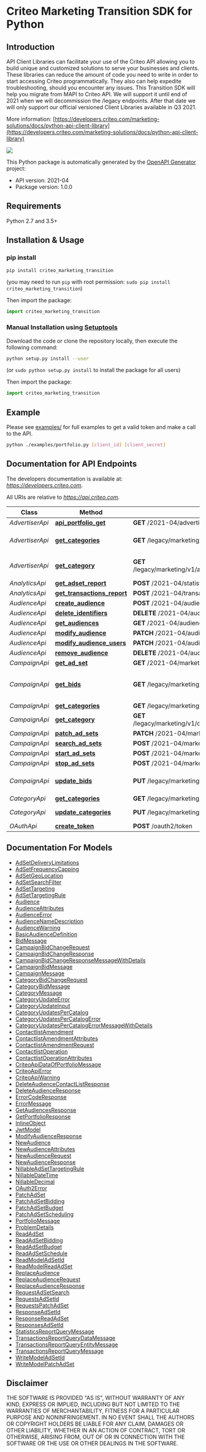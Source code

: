 # Criteo Marketing Transition SDK for Python

## Introduction
API Client Libraries can facilitate your use of the Criteo API allowing you to build unique and customized solutions to serve your businesses and clients.
These libraries can reduce the amount of code you need to write in order to start accessing Criteo programmatically. They also can help expedite troubleshooting, should you encounter any issues.
This Transition SDK will help you migrate from MAPI to Criteo API. We will support it until end of 2021 when we will decommission the /legacy endpoints. After that date we will only support our official versioned Client Libraries available in Q3 2021.

More information: [https://developers.criteo.com/marketing-solutions/docs/python-api-client-library](https://developers.criteo.com/marketing-solutions/docs/python-api-client-library)

[![](https://img.shields.io/pypi/pyversions/criteo-marketing.svg)](https://pypi.org/project/criteo-marketing-transition/)

This Python package is automatically generated by the [OpenAPI Generator](https://openapi-generator.tech) project:

- API version: 2021-04
- Package version: 1.0.0

## Requirements

Python 2.7 and 3.5+

## Installation & Usage
### pip install


```sh
pip install criteo_marketing_transition
```
(you may need to run `pip` with root permission: `sudo pip install criteo_marketing_transition`)

Then import the package:
```python
import criteo_marketing_transition 
```

### Manual Installation using [Setuptools](http://pypi.python.org/pypi/setuptools)

Download the code or clone the repository locally, then execute the following command:

```sh
python setup.py install --user
```
(or `sudo python setup.py install` to install the package for all users)

Then import the package:
```python
import criteo_marketing_transition
```

## Example
Please see [examples/](examples/) for full examples to get a valid token and make a call to the API.

```sh
python ./examples/portfolio.py [client_id] [client_secret]
```

## Documentation for API Endpoints

The developers documentation is available at: *https://developers.criteo.com*.

All URIs are relative to *https://api.criteo.com*.

Class | Method | HTTP request | Description
------------ | ------------- | ------------- | -------------
*AdvertiserApi* | [**api_portfolio_get**](docs/AdvertiserApi.md#api_portfolio_get) | **GET** /2021-04/advertisers/me | 
*AdvertiserApi* | [**get_categories**](docs/AdvertiserApi.md#get_categories) | **GET** /legacy/marketing/v1/advertisers/{advertiserId}/categories | Gets all advertiser&#39;s categories
*AdvertiserApi* | [**get_category**](docs/AdvertiserApi.md#get_category) | **GET** /legacy/marketing/v1/advertisers/{advertiserId}/categories/{categoryHashCode} | Gets a specific advertiser&#39;s category
*AnalyticsApi* | [**get_adset_report**](docs/AnalyticsApi.md#get_adset_report) | **POST** /2021-04/statistics/report | 
*AnalyticsApi* | [**get_transactions_report**](docs/AnalyticsApi.md#get_transactions_report) | **POST** /2021-04/transactions/report | 
*AudienceApi* | [**create_audience**](docs/AudienceApi.md#create_audience) | **POST** /2021-04/audiences | 
*AudienceApi* | [**delete_identifiers**](docs/AudienceApi.md#delete_identifiers) | **DELETE** /2021-04/audiences/{audience-id}/contactlist | 
*AudienceApi* | [**get_audiences**](docs/AudienceApi.md#get_audiences) | **GET** /2021-04/audiences | 
*AudienceApi* | [**modify_audience**](docs/AudienceApi.md#modify_audience) | **PATCH** /2021-04/audiences/{audience-id} | 
*AudienceApi* | [**modify_audience_users**](docs/AudienceApi.md#modify_audience_users) | **PATCH** /2021-04/audiences/{audience-id}/contactlist | 
*AudienceApi* | [**remove_audience**](docs/AudienceApi.md#remove_audience) | **DELETE** /2021-04/audiences/{audience-id} | 
*CampaignApi* | [**get_ad_set**](docs/CampaignApi.md#get_ad_set) | **GET** /2021-04/marketing-solutions/ad-sets/{adSetId} | 
*CampaignApi* | [**get_bids**](docs/CampaignApi.md#get_bids) | **GET** /legacy/marketing/v1/campaigns/bids | Gets a the bids for campaigns and their categories
*CampaignApi* | [**get_categories**](docs/CampaignApi.md#get_categories) | **GET** /legacy/marketing/v1/campaigns/{campaignId}/categories | Gets categories
*CampaignApi* | [**get_category**](docs/CampaignApi.md#get_category) | **GET** /legacy/marketing/v1/campaigns/{campaignId}/categories/{categoryHashCode} | Gets a specific category
*CampaignApi* | [**patch_ad_sets**](docs/CampaignApi.md#patch_ad_sets) | **PATCH** /2021-04/marketing-solutions/ad-sets | 
*CampaignApi* | [**search_ad_sets**](docs/CampaignApi.md#search_ad_sets) | **POST** /2021-04/marketing-solutions/ad-sets/search | 
*CampaignApi* | [**start_ad_sets**](docs/CampaignApi.md#start_ad_sets) | **POST** /2021-04/marketing-solutions/ad-sets/start | 
*CampaignApi* | [**stop_ad_sets**](docs/CampaignApi.md#stop_ad_sets) | **POST** /2021-04/marketing-solutions/ad-sets/stop | 
*CampaignApi* | [**update_bids**](docs/CampaignApi.md#update_bids) | **PUT** /legacy/marketing/v1/campaigns/bids | Update bids for campaigns and their categories
*CategoryApi* | [**get_categories**](docs/CategoryApi.md#get_categories) | **GET** /legacy/marketing/v1/categories | Gets categories
*CategoryApi* | [**update_categories**](docs/CategoryApi.md#update_categories) | **PUT** /legacy/marketing/v1/categories | Enables/disables categories
*OAuthApi* | [**create_token**](docs/OAuthApi.md#create_token) | **POST** /oauth2/token | 


## Documentation For Models

 - [AdSetDeliveryLimitations](docs/AdSetDeliveryLimitations.md)
 - [AdSetFrequencyCapping](docs/AdSetFrequencyCapping.md)
 - [AdSetGeoLocation](docs/AdSetGeoLocation.md)
 - [AdSetSearchFilter](docs/AdSetSearchFilter.md)
 - [AdSetTargeting](docs/AdSetTargeting.md)
 - [AdSetTargetingRule](docs/AdSetTargetingRule.md)
 - [Audience](docs/Audience.md)
 - [AudienceAttributes](docs/AudienceAttributes.md)
 - [AudienceError](docs/AudienceError.md)
 - [AudienceNameDescription](docs/AudienceNameDescription.md)
 - [AudienceWarning](docs/AudienceWarning.md)
 - [BasicAudienceDefinition](docs/BasicAudienceDefinition.md)
 - [BidMessage](docs/BidMessage.md)
 - [CampaignBidChangeRequest](docs/CampaignBidChangeRequest.md)
 - [CampaignBidChangeResponse](docs/CampaignBidChangeResponse.md)
 - [CampaignBidChangeResponseMessageWithDetails](docs/CampaignBidChangeResponseMessageWithDetails.md)
 - [CampaignBidMessage](docs/CampaignBidMessage.md)
 - [CampaignMessage](docs/CampaignMessage.md)
 - [CategoryBidChangeRequest](docs/CategoryBidChangeRequest.md)
 - [CategoryBidMessage](docs/CategoryBidMessage.md)
 - [CategoryMessage](docs/CategoryMessage.md)
 - [CategoryUpdateError](docs/CategoryUpdateError.md)
 - [CategoryUpdateInput](docs/CategoryUpdateInput.md)
 - [CategoryUpdatesPerCatalog](docs/CategoryUpdatesPerCatalog.md)
 - [CategoryUpdatesPerCatalogError](docs/CategoryUpdatesPerCatalogError.md)
 - [CategoryUpdatesPerCatalogErrorMessageWithDetails](docs/CategoryUpdatesPerCatalogErrorMessageWithDetails.md)
 - [ContactlistAmendment](docs/ContactlistAmendment.md)
 - [ContactlistAmendmentAttributes](docs/ContactlistAmendmentAttributes.md)
 - [ContactlistAmendmentRequest](docs/ContactlistAmendmentRequest.md)
 - [ContactlistOperation](docs/ContactlistOperation.md)
 - [ContactlistOperationAttributes](docs/ContactlistOperationAttributes.md)
 - [CriteoApiDataOfPortfolioMessage](docs/CriteoApiDataOfPortfolioMessage.md)
 - [CriteoApiError](docs/CriteoApiError.md)
 - [CriteoApiWarning](docs/CriteoApiWarning.md)
 - [DeleteAudienceContactListResponse](docs/DeleteAudienceContactListResponse.md)
 - [DeleteAudienceResponse](docs/DeleteAudienceResponse.md)
 - [ErrorCodeResponse](docs/ErrorCodeResponse.md)
 - [ErrorMessage](docs/ErrorMessage.md)
 - [GetAudiencesResponse](docs/GetAudiencesResponse.md)
 - [GetPortfolioResponse](docs/GetPortfolioResponse.md)
 - [InlineObject](docs/InlineObject.md)
 - [JwtModel](docs/JwtModel.md)
 - [ModifyAudienceResponse](docs/ModifyAudienceResponse.md)
 - [NewAudience](docs/NewAudience.md)
 - [NewAudienceAttributes](docs/NewAudienceAttributes.md)
 - [NewAudienceRequest](docs/NewAudienceRequest.md)
 - [NewAudienceResponse](docs/NewAudienceResponse.md)
 - [NillableAdSetTargetingRule](docs/NillableAdSetTargetingRule.md)
 - [NillableDateTime](docs/NillableDateTime.md)
 - [NillableDecimal](docs/NillableDecimal.md)
 - [OAuth2Error](docs/OAuth2Error.md)
 - [PatchAdSet](docs/PatchAdSet.md)
 - [PatchAdSetBidding](docs/PatchAdSetBidding.md)
 - [PatchAdSetBudget](docs/PatchAdSetBudget.md)
 - [PatchAdSetScheduling](docs/PatchAdSetScheduling.md)
 - [PortfolioMessage](docs/PortfolioMessage.md)
 - [ProblemDetails](docs/ProblemDetails.md)
 - [ReadAdSet](docs/ReadAdSet.md)
 - [ReadAdSetBidding](docs/ReadAdSetBidding.md)
 - [ReadAdSetBudget](docs/ReadAdSetBudget.md)
 - [ReadAdSetSchedule](docs/ReadAdSetSchedule.md)
 - [ReadModelAdSetId](docs/ReadModelAdSetId.md)
 - [ReadModelReadAdSet](docs/ReadModelReadAdSet.md)
 - [ReplaceAudience](docs/ReplaceAudience.md)
 - [ReplaceAudienceRequest](docs/ReplaceAudienceRequest.md)
 - [ReplaceAudienceResponse](docs/ReplaceAudienceResponse.md)
 - [RequestAdSetSearch](docs/RequestAdSetSearch.md)
 - [RequestsAdSetId](docs/RequestsAdSetId.md)
 - [RequestsPatchAdSet](docs/RequestsPatchAdSet.md)
 - [ResponseAdSetId](docs/ResponseAdSetId.md)
 - [ResponseReadAdSet](docs/ResponseReadAdSet.md)
 - [ResponsesAdSetId](docs/ResponsesAdSetId.md)
 - [StatisticsReportQueryMessage](docs/StatisticsReportQueryMessage.md)
 - [TransactionsReportQueryDataMessage](docs/TransactionsReportQueryDataMessage.md)
 - [TransactionsReportQueryEntityMessage](docs/TransactionsReportQueryEntityMessage.md)
 - [TransactionsReportQueryMessage](docs/TransactionsReportQueryMessage.md)
 - [WriteModelAdSetId](docs/WriteModelAdSetId.md)
 - [WriteModelPatchAdSet](docs/WriteModelPatchAdSet.md)


## Disclaimer

THE SOFTWARE IS PROVIDED "AS IS", WITHOUT WARRANTY OF ANY KIND, EXPRESS OR IMPLIED, INCLUDING BUT NOT LIMITED TO THE WARRANTIES OF MERCHANTABILITY, FITNESS FOR A PARTICULAR PURPOSE AND NONINFRINGEMENT. IN NO EVENT SHALL THE AUTHORS OR COPYRIGHT HOLDERS BE LIABLE FOR ANY CLAIM, DAMAGES OR OTHER LIABILITY, WHETHER IN AN ACTION OF CONTRACT, TORT OR OTHERWISE, ARISING FROM, OUT OF OR IN CONNECTION WITH THE SOFTWARE OR THE USE OR OTHER DEALINGS IN THE SOFTWARE.